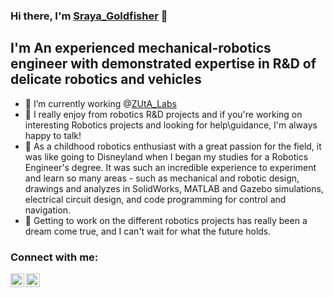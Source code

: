 ### Hi there, I'm [Sraya_Goldfisher][website] 👋

## I'm An experienced mechanical-robotics engineer with demonstrated expertise in R&D of delicate robotics and vehicles

- 🔭 I’m currently working @[ZUtA_Labs][company]
- 💬 I really enjoy from robotics R&D projects 
      and if you're working on interesting Robotics projects 
      and looking for help\guidance, I'm always happy to talk!
- 🌱 As a childhood robotics enthusiast with a great passion for the field, 
      it was like going to Disneyland when I began my studies for a Robotics Engineer's degree. 
      It was such an incredible experience to experiment and learn so many areas - 
      such as mechanical and robotic design, drawings and analyzes in SolidWorks, 
      MATLAB and Gazebo simulations, electrical circuit design, 
      and code programming for control and navigation.
- 👯 Getting to work on the different robotics projects has really been a dream come true, 
      and I can't wait for what the future holds.

### Connect with me:

[<img align="left" alt="SrayaGoldfisher | YouTube" width="22px" src="https://cdn.jsdelivr.net/npm/simple-icons@v3/icons/youtube.svg" />][youtube]
[<img align="left" alt="SrayaGoldfisher | LinkedIn" width="22px" src="https://cdn.jsdelivr.net/npm/simple-icons@v3/icons/linkedin.svg" />][linkedin]

</details>

[website]: http://www.linkedin.com/in/Sraya-Goldfisher
[company]: https://www.zutalabs.com/
[youtube]: https://www.youtube.com/channel/UCm1MNLkXrmuwaoFIFxE9zVA
[linkedin]: http://www.linkedin.com/in/Sraya-Goldfisher
